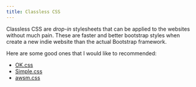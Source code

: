 ```yaml
---
title: Classless CSS
---
```


Classless CSS are *drop-in* stylesheets that can be applied to the websites without much pain. These are faster and better bootstrap styles when create a new indie website than the actual Bootstrap framework.

Here are some good ones that I would like to recommended:

- [OK.css](https://okcss.netlify.app/) 
- [Simple.css](https://simplecss.org/)
- [awsm.css](https://igoradamenko.github.io/awsm.css/)